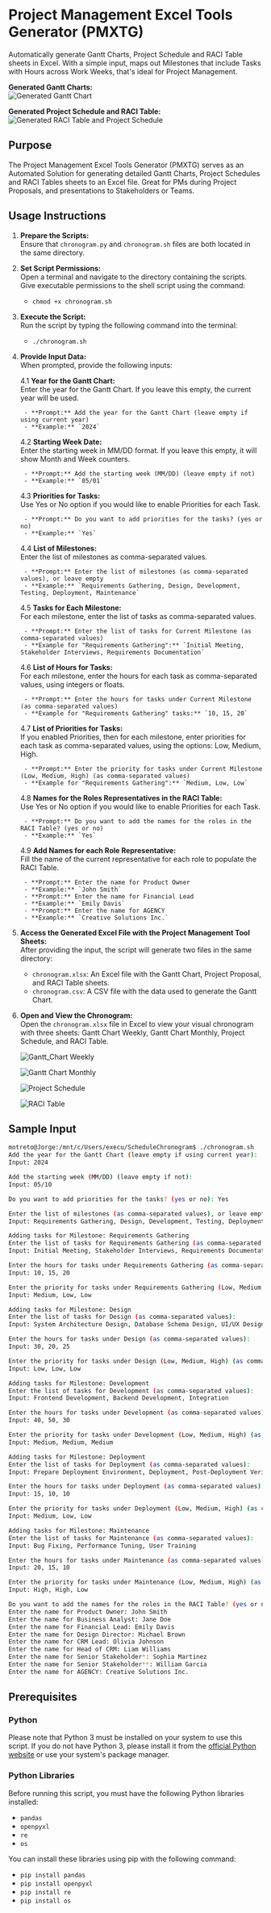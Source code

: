 # Project Management Excel Tools Generator (PMXTG) 

Automatically generate Gantt Charts, Project Schedule and RACI Table sheets in Excel. With a simple input, maps out Milestones that include Tasks with Hours across Work Weeks, that's ideal for Project Management.

**Generated Gantt Charts:**  
![Generated Gantt Chart](./Gantt_Chart_Gif.gif)

**Generated Project Schedule and RACI Table:**  
![Generated RACI Table and Project Schedule](./RACI_Schedule_Gif.gif)

## Purpose

The Project Management Excel Tools Generator (PMXTG) serves as an Automated Solution for generating detailed Gantt Charts, Project Schedules and RACI Tables sheets to an Excel file. Great for PMs during Project Proposals, and presentations to Stakeholders or Teams.

## Usage Instructions

1. **Prepare the Scripts:**  
   Ensure that `chronogram.py` and `chronogram.sh` files are both located in the same directory.

2. **Set Script Permissions:**  
   Open a terminal and navigate to the directory containing the scripts. Give executable permissions to the shell script using the command:
   - `chmod +x chronogram.sh`

3. **Execute the Script:**  
   Run the script by typing the following command into the terminal:
   - `./chronogram.sh`

4. **Provide Input Data:**  
   When prompted, provide the following inputs:

   4.1 **Year for the Gantt Chart:**  
        Enter the year for the Gantt Chart. If you leave this empty, the current year will be used.
   
        - **Prompt:** Add the year for the Gantt Chart (leave empty if using current year)
        - **Example:** `2024`
      
   4.2 **Starting Week Date:**  
        Enter the starting week in MM/DD format. If you leave this empty, it will show Month and Week counters.
   
        - **Prompt:** Add the starting week (MM/DD) (leave empty if not)
        - **Example:** `05/01`
            
   4.3 **Priorities for Tasks:**  
        Use Yes or No option if you would like to enable Priorities for each Task.
   
        - **Prompt:** Do you want to add priorities for the tasks? (yes or no)
        - **Example:** `Yes`
      
   4.4 **List of Milestones:**  
        Enter the list of milestones as comma-separated values.
   
        - **Prompt:** Enter the list of milestones (as comma-separated values), or leave empty
        - **Example:** `Requirements Gathering, Design, Development, Testing, Deployment, Maintenance`
      
   4.5 **Tasks for Each Milestone:**  
        For each milestone, enter the list of tasks as comma-separated values.
   
        - **Prompt:** Enter the list of tasks for Current Milestone (as comma-separated values)
        - **Example for "Requirements Gathering":** `Initial Meeting, Stakeholder Interviews, Requirements Documentation`
      
   4.6 **List of Hours for Tasks:**  
        For each milestone, enter the hours for each task as comma-separated values, using integers or floats.
   
        - **Prompt:** Enter the hours for tasks under Current Milestone (as comma-separated values)
        - **Example for "Requirements Gathering" tasks:** `10, 15, 20`
            
   4.7 **List of Priorities for Tasks:**  
        If you enabled Priorities, then for each milestone, enter priorities for each task as comma-separated values, using the options: Low, Medium, High.
   
        - **Prompt:** Enter the priority for tasks under Current Milestone (Low, Medium, High) (as comma-separated values)
        - **Example for "Requirements Gathering":** `Medium, Low, Low`

   4.8 **Names for the Roles Representatives in the RACI Table:**  
        Use Yes or No option if you would like to enable Priorities for each Task.
   
        - **Prompt:** Do you want to add the names for the roles in the RACI Table? (yes or no)
        - **Example:** `Yes`

   4.9 **Add Names for each Role Representative:**  
        Fill the name of the current representative for each role to populate the RACI Table.
   
        - **Prompt:** Enter the name for Product Owner
        - **Example:** `John Smith`
        - **Prompt:** Enter the name for Financial Lead
        - **Example:** `Emily Davis`
        - **Prompt:** Enter the name for AGENCY
        - **Example:** `Creative Solutions Inc.`

6. **Access the Generated Excel File with the Project Management Tool Sheets:**  
   After providing the input, the script will generate two files in the same directory:
   - `chronogram.xlsx`: An Excel file with the Gantt Chart, Project Proposal, and RACI Table sheets.
   - `chronogram.csv`: A CSV file with the data used to generate the Gantt Chart.

7. **Open and View the Chronogram:**  
   Open the `chronogram.xlsx` file in Excel to view your visual chronogram with three sheets: Gantt Chart Weekly, Gantt Chart Monthly, Project Schedule, and RACI Table.
   
   ![Gantt_Chart Weekly](./Gantt_Chart_Weeks.png)
   
   ![Gantt Chart Monthly](./Gantt_Chart_Months.png)
   
   ![Project Schedule](./Project_Schedule.png)
   
   ![RACI Table](./RACI_Table.png)

## Sample Input

```bash
motreto@Jorge:/mnt/c/Users/execu/ScheduleChronogram$ ./chronogram.sh
Add the year for the Gantt Chart (leave empty if using current year):
Input: 2024

Add the starting week (MM/DD) (leave empty if not):
Input: 05/10

Do you want to add priorities for the tasks? (yes or no): Yes

Enter the list of milestones (as comma-separated values), or leave empty:
Input: Requirements Gathering, Design, Development, Testing, Deployment, Maintenance

Adding tasks for Milestone: Requirements Gathering
Enter the list of tasks for Requirements Gathering (as comma-separated values):
Input: Initial Meeting, Stakeholder Interviews, Requirements Documentation

Enter the hours for tasks under Requirements Gathering (as comma-separated values):
Input: 10, 15, 20

Enter the priority for tasks under Requirements Gathering (Low, Medium, High) (as comma-separated values):
Input: Medium, Low, Low

Adding tasks for Milestone: Design
Enter the list of tasks for Design (as comma-separated values):
Input: System Architecture Design, Database Schema Design, UI/UX Design

Enter the hours for tasks under Design (as comma-separated values):
Input: 30, 20, 25

Enter the priority for tasks under Design (Low, Medium, High) (as comma-separated values):
Input: Low, Low, Low

Adding tasks for Milestone: Development
Enter the list of tasks for Development (as comma-separated values):
Input: Frontend Development, Backend Development, Integration

Enter the hours for tasks under Development (as comma-separated values):
Input: 40, 50, 30

Enter the priority for tasks under Development (Low, Medium, High) (as comma-separated values):
Input: Medium, Medium, Medium

Adding tasks for Milestone: Deployment
Enter the list of tasks for Deployment (as comma-separated values):
Input: Prepare Deployment Environment, Deployment, Post-Deployment Verification

Enter the hours for tasks under Deployment (as comma-separated values):
Input: 15, 10, 10

Enter the priority for tasks under Deployment (Low, Medium, High) (as comma-separated values):
Input: Medium, Low, Low

Adding tasks for Milestone: Maintenance
Enter the list of tasks for Maintenance (as comma-separated values):
Input: Bug Fixing, Performance Tuning, User Training

Enter the hours for tasks under Maintenance (as comma-separated values):
Input: 20, 15, 10

Enter the priority for tasks under Maintenance (Low, Medium, High) (as comma-separated values):
Input: High, High, Low

Do you want to add the names for the roles in the RACI Table? (yes or no): Yes
Enter the name for Product Owner: John Smith
Enter the name for Business Analyst: Jane Doe
Enter the name for Financial Lead: Emily Davis
Enter the name for Design Director: Michael Brown
Enter the name for CRM Lead: Olivia Johnson
Enter the name for Head of CRM: Liam Williams
Enter the name for Senior Stakeholder*: Sophia Martinez
Enter the name for Senior Stakeholder**: William Garcia
Enter the name for AGENCY: Creative Solutions Inc.
```

## Prerequisites

### Python
Please note that Python 3 must be installed on your system to use this script. If you do not have Python 3, please install it from the [official Python website](https://www.python.org/) or use your system's package manager.

### Python Libraries
Before running this script, you must have the following Python libraries installed:

- `pandas`
- `openpyxl`
- `re`
- `os`


You can install these libraries using pip with the following command:

- `pip install pandas`
- `pip install openpyxl`
- `pip install re`
- `pip install os`
